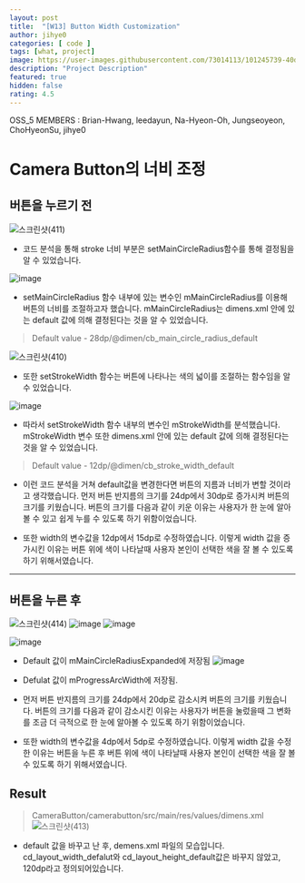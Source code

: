 ```yaml
---   
layout: post   
title:  "[W13] Button Width Customization"   
author: jihye0
categories: [ code ]   
tags: [what, project]
image: https://user-images.githubusercontent.com/73014113/101245739-40dcf300-3752-11eb-9412-fd500bb743a9.png
description: "Project Description"   
featured: true   
hidden: false
rating: 4.5
---   
```


OSS_5 MEMBERS : Brian-Hwang, leedayun, Na-Hyeon-Oh, Jungseoyeon, ChoHyeonSu, jihye0

# Camera Button의 너비 조정

## 버튼을 누르기 전

![스크린샷(411)](https://user-images.githubusercontent.com/73014113/101245739-40dcf300-3752-11eb-9412-fd500bb743a9.png)

* 코드 분석을 통해 stroke 너비 부분은 setMainCircleRadius함수를 통해 결정됨을 알 수 있었습니다. 
 
 ![image](https://user-images.githubusercontent.com/73014113/101247123-b6e55800-375a-11eb-9f2f-7dd6392fd1db.png)
 
* setMainCircleRadius 함수 내부에 있는 변수인 mMainCircleRadius를 이용해 버튼의 너비를 조절하고자 했습니다. 
 mMainCircleRadius는 dimens.xml 안에 있는 default 값에 의해 결정된다는 것을 알 수 있었습니다. 

> Default value - 28dp/@dimen/cb_main_circle_radius_default

![스크린샷(410)](https://user-images.githubusercontent.com/73014113/101245801-bcd73b00-3752-11eb-971c-8278e65bda55.png)

* 또한 setStrokeWidth 함수는 버튼에 나타나는 색의 넓이를 조절하는 함수임을 알 수 있었습니다. 

![image](https://user-images.githubusercontent.com/73014113/101247160-0035a780-375b-11eb-896b-6b67c62a676b.png)

* 따라서 setStrokeWidth 함수 내부의 변수인 mStrokeWidth를 분석했습니다. 
mStrokeWidth 변수 또한 dimens.xml 안에 있는 default 값에 의해 결정된다는 것을 알 수 있었습니다.

> Default value - 12dp/@dimen/cb_stroke_width_default


+ 이런 코드 분석을 거쳐 default값을 변경한다면 버튼의 지름과 너비가 변할 것이라고 생각했습니다. 
먼저 버튼 반지름의 크기를 24dp에서 30dp로 증가시켜 버튼의 크기를 키웠습니다. 
버튼의 크기를 다음과 같이 키운 이유는 사용자가 한 눈에 알아볼 수 있고 쉽게 누를 수 있도록 하기 위함이었습니다. 

+ 또한 width의 변수값을 12dp에서 15dp로 수정하였습니다. 
이렇게 width 값을 증가시킨 이유는 버튼 위에 색이 나타날때 사용자 본인이 선택한 색을 잘 볼 수 있도록 하기 위해서였습니다.

---

## 버튼을 누른 후

![스크린샷(414)](https://user-images.githubusercontent.com/73014113/101245856-163f6a00-3753-11eb-8b52-4d0d76cb4609.png)
![image](https://user-images.githubusercontent.com/73014113/101247400-c9f92780-375c-11eb-9609-ead5ddd442e6.png)
![image](https://user-images.githubusercontent.com/73014113/101247382-b1890d00-375c-11eb-85f2-f7ac04f5f59d.png)

![image](https://user-images.githubusercontent.com/73014113/101249529-9fa96900-3760-11eb-80af-88b516b7b211.png)
+ Default 값이 mMainCircleRadiusExpanded에 저장됨
![image](https://user-images.githubusercontent.com/73014113/101249576-a3d58680-3760-11eb-9c51-e608d608268b.png)
+ Defulat 값이 mProgressArcWidth에 저장됨. 


+ 먼저 버튼 반지름의 크기를 24dp에서 20dp로 감소시켜 버튼의 크기를 키웠습니다. 
버튼의 크기를 다음과 같이 감소시킨 이유는 사용자가 버튼을 눌렀을때 그 변화를 조금 더 극적으로 한 눈에 알아볼 수 있도록 하기 위함이었습니다. 

+ 또한 width의 변수값을 4dp에서 5dp로 수정하였습니다. 
이렇게 width 값을 수정한 이유는 버튼을 누른 후 버튼 위에 색이 나타날때 사용자 본인이 선택한 색을 잘 볼 수 있도록 하기 위해서였습니다.


## Result

>CameraButton/camerabutton/src/main/res/values/dimens.xml
![스크린샷(413)](https://user-images.githubusercontent.com/73014113/101245922-6e766c00-3753-11eb-8abc-6c0974379545.png)

+ default 값을 바꾸고 난 후, demens.xml 파일의 모습입니다.
cd_layout_width_defalut와 cd_layout_height_default값은 바꾸지 않았고, 120dp라고 정의되어있습니다. 


